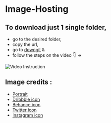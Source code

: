 # Image-Hosting

## To download just 1 single folder,
   * go to the desired folder, 
   * copy the url, 
   * go to [downgit](https://minhaskamal.github.io/DownGit/#/home) & 
   * follow the steps on the video 👇 ->

![Video Instruction](https://cloud.githubusercontent.com/assets/5456665/17822364/940bded8-6678-11e6-9603-b84d75bccec1.gif)




## Image credits : 

   * [Portrait](https://www.pexels.com/photo/woman-wearing-brown-bucket-cap-732425/)
   * [Dribbble icon](https://www.flaticon.com/free-icon/dribbble-logo_87400)
   * [Behance icon](https://www.flaticon.com/free-icon/behance_254383)
   * [Twitter icon](https://www.flaticon.com/free-icon/twitter-sign_25347)
   * [Instagram icon](https://www.flaticon.com/free-icon/instagram_1384031)
